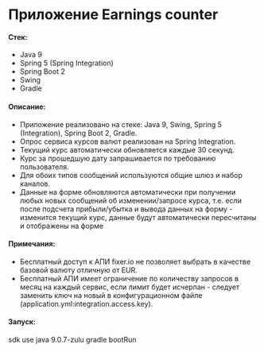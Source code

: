 # Приложение Earnings counter
#### Стек:
* Java 9
* Spring 5 (Spring Integration)
* Spring Boot 2
* Swing
* Gradle

#### Описание:
* Приложение реализовано на стеке: Java 9, Swing, Spring 5 (Integration), Spring Boot 2, Gradle.
* Опрос сервиса курсов валют реализован на Spring Integration. 
* Текущий курс автоматически обновляется каждые 30 секунд.
* Курс за прошедшую дату запрашивается по требованию пользователя.
* Для обоих типов сообщений используются общие шлюз и набор каналов.
* Данные на форме обновляются автоматически при получении любых новых сообщений об изменении/запросе курса, т.е. если после подсчета прибыли/убытка и вывода данных на форму - изменится текущий курс, данные будут автоматически пересчитаны и отображены на форме

#### Примечания:
* Бесплатный доступ к АПИ fixer.io не позволяет выбрать в качестве базовой валюту отличную от EUR.
* Бесплатный АПИ имеет ограничение по количеству запросов в месяц на каждый сервис, если лимит будет исчерпан - следует заменить ключ на новый в конфигурационном файле (application.yml:integration.access.key).

#### Запуск:
sdk use java 9.0.7-zulu
gradle bootRun
